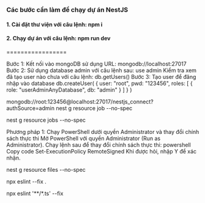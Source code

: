 ### Các bước cần làm để chạy dự án NestJS

#### 1. Cài đặt thư viện với câu lệnh: npm i

#### 2. Chạy dự án với câu lệnh: npm run dev

=================


Bước 1: Kết nối vào mongoDB sử dụng URL:
mongodb://localhost:27017
Bước 2: Sử dụng database admin với câu lệnh sau:
use admin
Kiểm tra xem đã tạo user nào chưa với câu lệnh:
db.getUsers()
Bước 3: Tạo user để đăng nhập vào database
db.createUser(
{
user: "root",
pwd: "123456",
roles: [ { role: "userAdminAnyDatabase", db: "admin" } ]
}
)


mongodb://root:123456@localhost:27017/nestjs_connect?authSource=admin
nest g resource job --no-spec

nest g resource jobs --no-spec

Phương pháp 1: Chạy PowerShell dưới quyền Administrator và thay đổi chính sách thực thi
Mở PowerShell với quyền Administrator (Run as Administrator).
Chạy lệnh sau để thay đổi chính sách thực thi:
powershell
Copy code
Set-ExecutionPolicy RemoteSigned
Khi được hỏi, nhập Y để xác nhận.

nest g resource files --no-spec

npx eslint --fix .

npx eslint '**/*.ts' --fix